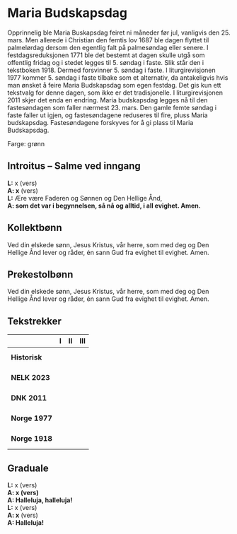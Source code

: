 # Maria Budskapsdag

Opprinnelig ble Maria Buskapsdag feiret ni måneder før jul, vanligvis den 25. mars. Men allerede i Christian den femtis lov 1687 ble dagen flyttet til palmelørdag dersom den egentlig falt på palmesøndag eller senere.
I festdagsreduksjonen 1771 ble det bestemt at dagen skulle utgå som offentlig fridag og i stedet legges til 5. søndag i faste. Slik står den i tekstboken 1918. Dermed forsvinner 5. søndag i faste.
I liturgirevisjonen 1977 kommer 5. søndag i faste tilbake som et alternativ, da antakeligvis hvis man ønsket å feire Maria Budskapsdag som egen festdag. Det gis kun ett tekstvalg for denne dagen, som ikke er det tradisjonelle.
I liturgirevisjonen 2011 skjer det enda en endring. Maria budskapsdag legges nå til den fastesøndagen som faller nærmest 23. mars. Den gamle femte søndag i faste faller ut igjen, og fastesøndagene reduseres til fire, pluss Maria budskapsdag. Fastesøndagene forskyves for å gi plass til Maria Budskapsdag. 

Farge: grønn  

## Introitus – Salme ved inngang

**L:** x (vers)  
**A: x** (vers)  
**L:** Ære være Faderen og Sønnen og Den Hellige Ånd,  
**A: som det var i begynnelsen, så nå og alltid, i all evighet. Amen.**  

## Kollektbønn

Ved din elskede sønn, Jesus Kristus, vår herre, som med deg og Den Hellige Ånd lever og råder, én sann Gud fra evighet til evighet. Amen.

## Prekestolbønn

Ved din elskede sønn, Jesus Kristus, vår herre, som med deg og Den Hellige Ånd lever og råder, én sann Gud fra evighet til evighet. Amen.

## Tekstrekker

| |**I**|**II**|**III**|
|:---|:---:|:---:|:---:|
|**Historisk**| <br> <br> | <br> <br> | <br> <br> |
|**NELK 2023**| <br> <br> | <br> <br> | <br> <br> |
|**DNK 2011**| <br> <br> | <br> <br> | <br> <br> |
|**Norge 1977**| <br> <br> | <br> <br> | <br> <br> |
|**Norge 1918**| <br> <br> | <br> <br> | <br> <br> |

## Graduale

**L:** x (vers)  
**A: x (vers)**  
**A: Halleluja, halleluja!**  
**L:** x (vers)  
**A: x** (vers)  
**A: Halleluja!**  	